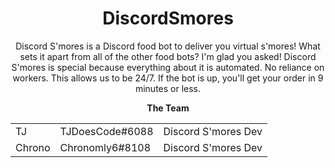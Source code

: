 <html>
<div align="center">
<h1>DiscordSmores</h1>

Discord S'mores is a Discord food bot to deliver you virtual s'mores! What sets it apart from all of the other food bots? I'm glad you asked! Discord S'mores is special because everything about it is automated. No reliance on workers. This allows us to be 24/7. If the bot is up, you'll get your order in 9 minutes or less.

<b>The Team</b>
 <table style="width:100%">
<tr>
    <td>TJ</td>
    <td>TJDoesCode#6088</td>
    <td>Discord S'mores Dev</td>
  </tr>
  <tr>
    <td>Chrono</td>
    <td>Chronomly6#8108</td>
    <td>Discord S'mores Dev</td>
    </tr>
    </table> 
</div>
</html>
